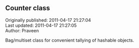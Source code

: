 ## Counter class  
Originally published: 2011-04-17 21:27:04  
Last updated: 2011-04-17 21:27:05  
Author: Praveen   
  
Bag/multiset class for convenient tallying of hashable objects.
